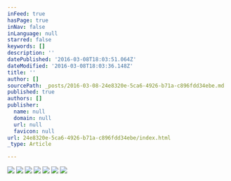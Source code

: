 ```yaml
---
inFeed: true
hasPage: true
inNav: false
inLanguage: null
starred: false
keywords: []
description: ''
datePublished: '2016-03-08T18:03:51.064Z'
dateModified: '2016-03-08T18:03:36.148Z'
title: ''
author: []
sourcePath: _posts/2016-03-08-24e8320e-5ca6-4926-b71a-c896fdd34ebe.md
published: true
authors: []
publisher:
  name: null
  domain: null
  url: null
  favicon: null
url: 24e8320e-5ca6-4926-b71a-c896fdd34ebe/index.html
_type: Article

---
```

![](https://the-grid-user-content.s3-us-west-2.amazonaws.com/33baecbc-cf70-4054-a2e0-f1f1293308e5.jpg)
![](https://the-grid-user-content.s3-us-west-2.amazonaws.com/04cc44f5-2ae7-4a03-8732-3e1a3042524f.jpg)
![](https://the-grid-user-content.s3-us-west-2.amazonaws.com/07a789da-2297-4ae8-970c-27c9ba64566c.jpg)
![](https://the-grid-user-content.s3-us-west-2.amazonaws.com/fdc333ce-5d86-41c1-bcc0-7c8365ee0bf6.jpg)
![](https://the-grid-user-content.s3-us-west-2.amazonaws.com/202fcb42-bf36-4c05-80d9-d285b0faeda0.jpg)
![](https://the-grid-user-content.s3-us-west-2.amazonaws.com/6a421036-25f1-476a-a282-ca85c5cd35ed.jpg)
![](https://the-grid-user-content.s3-us-west-2.amazonaws.com/39d07675-4137-415b-a50d-2a3c96db441a.jpg)
